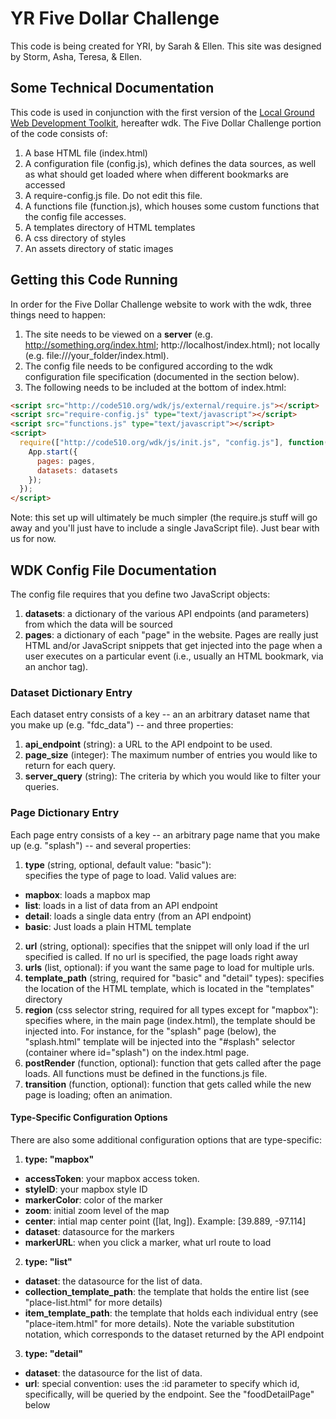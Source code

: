 # YR Five Dollar Challenge

This code is being created for YRI, by Sarah & Ellen. This site was designed by Storm, Asha, Teresa, & Ellen. 

## Some Technical Documentation
This code is used in conjunction with the first version of the [Local Ground Web Development Toolkit](https://github.com/vanwars/lg-web-toolkit), hereafter wdk. The Five Dollar Challenge portion of the code consists of:

1. A base HTML file (index.html)
2. A configuration file (config.js), which defines the data sources, as well as what should get loaded where when different bookmarks are accessed
3. A require-config.js file. Do not edit this file.
3. A functions file (function.js), which houses some custom functions that the config file accesses.
4. A templates directory of HTML templates
5. A css directory of styles
6. An assets directory of static images

## Getting this Code Running
In order for the Five Dollar Challenge website to work with the wdk, three things need to happen:

1. The site needs to be viewed on a **server** (e.g. http://something.org/index.html; http://localhost/index.html); not locally (e.g. file:///your_folder/index.html).
2. The config file needs to be configured according to the wdk configuration file specification (documented in the section below).
3. The following needs to be included at the bottom of index.html:
```HTML
<script src="http://code510.org/wdk/js/external/require.js"></script>
<script src="require-config.js" type="text/javascript"></script>
<script src="functions.js" type="text/javascript"></script>
<script>
  require(["http://code510.org/wdk/js/init.js", "config.js"], function(App) {
    App.start({
      pages: pages,
      datasets: datasets
    });
  });
</script>
```

Note: this set up will ultimately be much simpler (the require.js stuff will go away and you'll just have to include a single JavaScript file). Just bear with us for now.

## WDK Config File Documentation
The config file requires that you define two JavaScript objects:
1. **datasets**: a dictionary of the various API endpoints (and parameters) from which the data will be sourced
2. **pages**: a dictionary of each "page" in the website. Pages are really just HTML and/or JavaScript snippets that get injected into the page when a user executes on a particular event (i.e., usually an HTML bookmark, via an anchor tag).

### Dataset Dictionary Entry
Each dataset entry consists of a key -- an an arbitrary dataset name that you make up (e.g. "fdc_data") -- and three properties:

1. **api_endpoint** (string): a URL to the API endpoint to be used.
2. **page_size** (integer): The maximum number of entries you would like to return for each query.
3. **server_query** (string): The criteria by which you would like to filter your queries.

### Page Dictionary Entry
Each page entry consists of a key -- an arbitrary page name that you make up (e.g. "splash") -- and several properties:

1. **type** (string, optional, default value: "basic"):<br>specifies the type of page to load. Valid values are:
  * **mapbox**: loads a mapbox map
  * **list**: loads in a list of data from an API endpoint
  * **detail**: loads a single data entry (from an API endpoint)
  * **basic**: Just loads a plain HTML template
2. **url** (string, optional): specifies that the snippet will only load if the url specified is called. If no url is specified, the page loads right away
3. **urls** (list, optional): if you want the same page to load for multiple urls.
4. **template_path** (string, required for "basic" and "detail" types): specifies the location of the HTML template, which is located in the "templates" directory
5. **region** (css selector string, required for all types except for "mapbox"): specifies where, in the main page (index.html), the template should be injected into. For instance, for the "splash" page (below), the "splash.html" template will be injected into the "#splash" selector (container where id="splash") on the index.html page.
6. **postRender** (function, optional): function that gets called after the page loads. All functions must be defined in the functions.js file.
7. **transition** (function, optional): function that gets called while the new page is loading; often an animation.

#### Type-Specific Configuration Options
There are also some additional configuration options that are type-specific:

1. **type: "mapbox"**
  * **accessToken**: your mapbox access token.
  * **styleID**: your mapbox style ID
  * **markerColor**: color of the marker
  * **zoom**: initial zoom level of the map
  * **center**: intial map center point ([lat, lng]). Example: [39.889, -97.114]
  * **dataset**: datasource for the markers
  * **markerURL**: when you click a marker, what url route to load
2. **type: "list"**
  * **dataset**: the datasource for the list of data.
  * **collection_template_path**: the template that holds the entire list (see "place-list.html" for more details)
  * **item_template_path**: the template that holds each individual entry (see "place-item.html" for more details). Note the variable substitution notation, which corresponds to the dataset returned by the API endpoint
3. **type: "detail"**
  * **dataset**: the datasource for the list of data.
  * **url**: special convention: uses the :id parameter to specify which id, specifically, will be queried by the endpoint. See the "foodDetailPage" below
